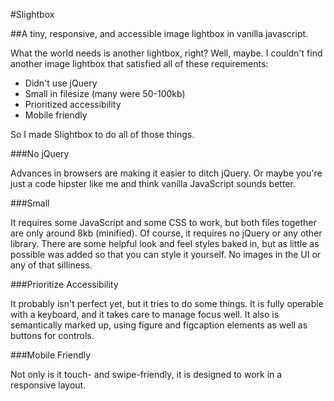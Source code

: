 #Slightbox

##A tiny, responsive, and accessible image lightbox in vanilla javascript.

What the world needs is another lightbox, right? Well, maybe. I couldn't find another image lightbox that satisfied all of these requirements:

- Didn't use jQuery
- Small in filesize (many were 50-100kb)
- Prioritized accessibility
- Mobile friendly

So I made Slightbox to do all of those things.

###No jQuery

Advances in browsers are making it easier to ditch jQuery. Or maybe you're just a code hipster like me and think vanilla JavaScript sounds better.

###Small

It requires some JavaScript and some CSS to work, but both files together are only around 8kb (minified). Of course, it requires no jQuery or any other library. There are some helpful look and feel styles baked in, but as little as possible was added so that you can style it yourself. No images in the UI or any of that silliness.

###Prioritize Accessibility

It probably isn't perfect yet, but it tries to do some things. It is fully operable with a keyboard, and it takes care to manage focus well. It also is semantically marked up, using figure and figcaption elements as well as buttons for controls.

###Mobile Friendly

Not only is it touch- and swipe-friendly, it is designed to work in a responsive layout. 
